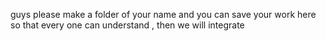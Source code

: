 guys please make a folder of your name and you can save your work here so that every one can understand , then we will integrate 
